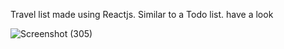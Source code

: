 Travel list made using Reactjs. Similar to a Todo list. have a look

![Screenshot (305)](https://github.com/user-attachments/assets/fedae26a-9dd1-492a-a05c-51228f8d1245)
